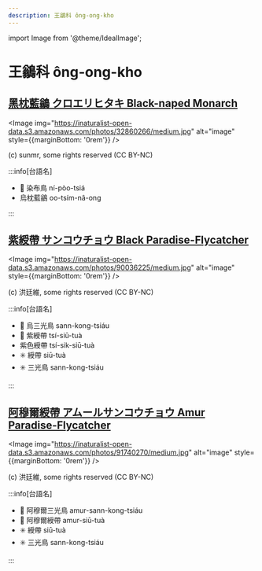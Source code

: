 ```yaml
---
description: 王鶲科 ông-ong-kho
---
```


import Image from '@theme/IdealImage';

# 王鶲科 ông-ong-kho

## [黑枕藍鶲 クロエリヒタキ Black-naped Monarch](https://ebird.org/species/blnmon1)

<Image img="https://inaturalist-open-data.s3.amazonaws.com/photos/32860266/medium.jpg" alt="image" style={{marginBottom: '0rem'}} />

<p className="image-caption">
(c) sunmr, some rights reserved (CC BY-NC)
</p>

:::info[台語名]

- 🎯 染布鳥 ní-pòo-tsiá
- 烏枕藍鶲 oo-tsím-nâ-ong

:::

## [紫綬帶 サンコウチョウ Black Paradise-Flycatcher](https://ebird.org/species/japfly1)

<Image img="https://inaturalist-open-data.s3.amazonaws.com/photos/90036225/medium.jpg" alt="image" style={{marginBottom: '0rem'}} />

<p className="image-caption">
(c) 洪廷維, some rights reserved (CC BY-NC)
</p>

:::info[台語名]

- 🎯 烏三光鳥 sann-kong-tsiáu
- 🎯 紫綬帶 tsí-siū-tuà
- 紫色綬帶 tsí-sik-siū-tuà
- ✳️ 綬帶 siū-tuà
- ✳️ 三光鳥 sann-kong-tsiáu

:::

## [阿穆爾綬帶 アムールサンコウチョウ Amur Paradise-Flycatcher](https://ebird.org/species/amupaf1)

<Image img="https://inaturalist-open-data.s3.amazonaws.com/photos/91740270/medium.jpg" alt="image" style={{marginBottom: '0rem'}} />

<p className="image-caption">
(c) 洪廷維, some rights reserved (CC BY-NC)
</p>

:::info[台語名]

- 🎯 阿穆爾三光鳥 amur-sann-kong-tsiáu
- 🎯 阿穆爾綬帶 amur-siū-tuà
- ✳️ 綬帶 siū-tuà
- ✳️ 三光鳥 sann-kong-tsiáu

:::
